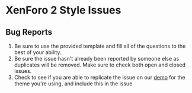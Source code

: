 # XenForo 2 Style Issues

## Bug Reports

1. Be sure to use the provided template and fill all of the questions to the best of your ability.
2. Be sure the issue hasn't already been reported by someone else as duplicates will be removed. Make sure to check both open and closed issues.
3. Check to see if you are able to replicate the issue on our [demo](https://demo.themehouse.com/xf2/themes/index.php) for the theme you're using, and include this in the issue
